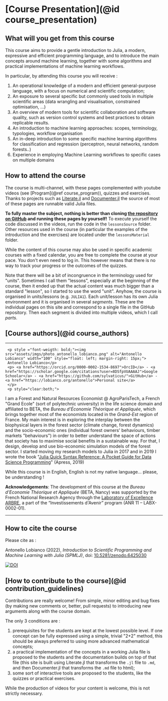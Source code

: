 # [Course Presentation](@id course_presentation)


## What will you get from this course

This course aims to provide a gentle introduction to Julia, a modern, expressive and efficient programming language, and to introduce the main concepts around machine learning, together with some algorithms and practical implementations of machine learning workflows.

In particular, by attending this course you will receive : 
1. An operational knowledge of a modern and efficient general-purpose language, with a focus on numerical and scientific computation;
2. An exposure to several specific but commonly used tools in multiple scientific areas (data wrangling and visualisation, constrained optimisation, ...)
3. An overview of modern tools for scientific collaboration and software quality, such as version control systems and best practices to obtain replicable results.
4. An introduction to machine learning approaches: scopes, terminology, typologies, workflow organisation
5. An in-deep introduction to some specific machine learning algorithms for classification and regression (perceptron, neural networks, random forests..)
6. Experience in employing Machine Learning workflows to specific cases on multiple domains

## How to attend the course

The course is multi-channel, with these pages complemented with youtube videos (see [Program](@ref course_program)), quizzes and exercises. Thanks to projects such as [Literate.jl](https://github.com/fredrikekre/Literate.jl) and [Documenter.jl](https://github.com/JuliaDocs/Documenter.jl) the source of most of these pages are runnable valid Julia files.

**To fully master the subject, nothing is better than cloning [the repository on GitHub](https://github.com/sylvaticus/SPMLJ) and running these pages by yourself!**
To execute yourself the code discussed in the videos, run the code in the `lessonsSource` folder.
Other resources used in the course (in particular the examples of the introduction and the exercises) are located under the `lessonsMaterial` folder.

While the content of this course may also be used in specific academic courses with a fixed calendar, you are free to complete the course at your pace. You don't even need to log in. This however means that there is no way to track your progress or the outcomes of the quizzes.

Note that there will be a bit of incongruence in the terminology used for "units". Sometimes I call them "lessons", especially at the beginning of the course, then it ended up that the actual content was much bigger than a standard "lesson", so I started to use the word "unit".
Anyhow, the course is organised in units/lessons (e.g. `JULIA1`). Each unit/lesson has its own Julia environment and it is organised in several _segments_. These are the individual pages on this site and correspond to a single file in the GitHub repository. Then each segment is divided into multiple videos, which I call _parts_.


## [Course authors](@id course_authors)

-----

```@raw html
 <p style ="font-weigth: bold;"><img src="assets/imgs/photo_antonello_lobianco.png" alt="Antonello Lobianco" width="100" style="float: left; margin-right: 15px;"> 
 Antonello Lobianco</p>
 <p> <a href="https://orcid.org/0000-0002-1534-8697">OrcID</a> - <a href="https://scholar.google.com/citations?user=8DSfpVUAAAAJ">Google Schoolar</a> - <a href="https://github.com/sylvaticus/">GitHub</a> - <a href="https://lobianco.org/antonello">Personal site</a>
 </p>
 <p style="clear:both;">
```


I am a Forest and Natural Resources Economist @ AgroParisTech, a French "Grand Ecole" (sort of polytechnic university) in the life science domain and affiliated to BETA, the _Bureau d'Économie Théorique et Appliquée_, which brings together most of the economists located in the _Grand-Est_ region of France.
My main interest is in exploring the interplay between the biophysical layers in the forest sector (climate change, forest dynamics) and the socio-economic ones (individual forest owners' behaviours, timber markets "behaviours") in order to better understand the space of actions that society has to maximise social benefits in a sustainable way. For that, I design, develop and use bio-economic simulation models of the forest sector.
I started moving my research models to Julia in 2017 and in 2019 I wrote the book "[Julia Quick Syntax Reference: A Pocket Guide for Data Science Programming](https://doi.org/10.1007/978-1-4842-5190-4)" (Apress, 2019)

While this course is in English, English is not my native language... please, be understanding !

**Acknowledgements**: The development of this course at the _Bureau d'Economie Théorique et Appliquée_ (BETA, Nancy) was supported by the French National Research Agency through the [Laboratory of Excellence ARBRE](https://mycor.nancy.inra.fr/ARBRE/), a part of the “Investissements d'Avenir” program (ANR 11 – LABX-0002-01).

-----

## How to cite the course

Please cite as :

Antonello Lobianco (2022), _Introduction to Scientific Programming and Machine
Learning with Julia (SPMLJ)_, doi: [10.5281/zenodo.6425030](https://doi.org/10.5281/zenodo.6425030)

[![DOI](https://zenodo.org/badge/429458515.svg)](https://zenodo.org/badge/latestdoi/429458515)




## [How to contribute to the course](@id contribution_guidelines)

Contributions are really welcome! From simple, minor editing and bug fixes (by making new comments or, better, pull requests) to introducing new arguments along with the course domain.

The only 3 conditions are :
1. prerequisites for the students are kept at the lowest possible level. If one concept can be fully expressed using a simple, trivial "2+2" method, this should be always preferred to using more advanced mathematical concepts;
2. a practical implementation of the concepts in a working Julia file is proposed to the students and the documentation builds on top of that file (this site is built using Literate.jl that transforms the `.jl` file to `.md`, and then Documenter.jl that transforms the `.md` file to html);
3. some sort of interactive tools are proposed to the students, like the quizzes or practical exercises.

While the production of videos for your content is welcome, this is not strictly necessary.
